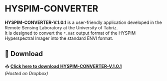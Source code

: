 # HYSPIM-CONVERTER

**HYSPIM-CONVERTER-V.1.0.1** is a user-friendly application developed in the Remote Sensing Laboratory at the University of Tabriz.  
It is designed to convert the `*.mat` output format of the HYSPIM Hyperspectral Imager into the standard ENVI format.

## 🔗 Download

📥 **[Click here to download HYSPIM-CONVERTER-V.1.0.1](https://www.dropbox.com/scl/fi/2o1hgf9rqnoklf3u3ftfd/HYSPIM-CONVERTER-V.1.0.1.rar?rlkey=f203lm7iudkiq5ek9jizp5ice&st=89udpgvi&dl=0)**  
*(Hosted on Dropbox)*
